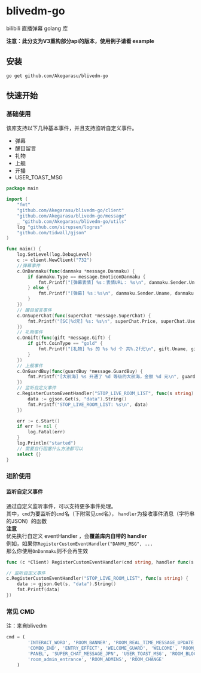 # blivedm-go

bilibili 直播弹幕 golang 库

**注意：此分支为V3重构部分api的版本，使用例子请看 example**

## 安装
```shell
go get github.com/Akegarasu/blivedm-go
```

## 快速开始

### 基础使用

该库支持以下几种基本事件，并且支持监听自定义事件。
- 弹幕
- 醒目留言
- 礼物
- 上舰
- 开播
- USER_TOAST_MSG

```go
package main

import (
	"fmt"
	"github.com/Akegarasu/blivedm-go/client"
	"github.com/Akegarasu/blivedm-go/message"
	_ "github.com/Akegarasu/blivedm-go/utils"
	log "github.com/sirupsen/logrus"
	"github.com/tidwall/gjson"
)

func main() {
	log.SetLevel(log.DebugLevel)
	c := client.NewClient("732")
	//弹幕事件
	c.OnDanmaku(func(danmaku *message.Danmaku) {
		if danmaku.Type == message.EmoticonDanmaku {
			fmt.Printf("[弹幕表情] %s：表情URL： %s\n", danmaku.Sender.Uname, danmaku.Emoticon.Url)
		} else {
			fmt.Printf("[弹幕] %s：%s\n", danmaku.Sender.Uname, danmaku.Content)
		}
	})
	// 醒目留言事件
	c.OnSuperChat(func(superChat *message.SuperChat) {
		fmt.Printf("[SC|%d元] %s: %s\n", superChat.Price, superChat.UserInfo.Uname, superChat.Message)
	})
	// 礼物事件
	c.OnGift(func(gift *message.Gift) {
		if gift.CoinType == "gold" {
			fmt.Printf("[礼物] %s 的 %s %d 个 共%.2f元\n", gift.Uname, gift.GiftName, gift.Num, float64(gift.Num*gift.Price)/1000)
		}
	})
	// 上舰事件
	c.OnGuardBuy(func(guardBuy *message.GuardBuy) {
		fmt.Printf("[大航海] %s 开通了 %d 等级的大航海，金额 %d 元\n", guardBuy.Username, guardBuy.GuardLevel, guardBuy.Price/1000)
	})
	// 监听自定义事件
	c.RegisterCustomEventHandler("STOP_LIVE_ROOM_LIST", func(s string) {
		data := gjson.Get(s, "data").String()
		fmt.Printf("STOP_LIVE_ROOM_LIST: %s\n", data)
	})

	err := c.Start()
	if err != nil {
		log.Fatal(err)
	}
	log.Println("started")
	// 需要自行阻塞什么方法都可以
	select {}
}

```

### 进阶使用

#### 监听自定义事件

通过自定义监听事件，可以支持更多事件处理。  
其中，`cmd`为要监听的`cmd`名（下附常见`cmd`名）， `handler`为接收事件消息（字符串的JSON）的函数  
**注意**  
优先执行自定义 eventHandler ，会**覆盖库内自带的 handler**  
例如，如果你`RegisterCustomEventHandler("DANMU_MSG", ...`  
那么你使用`OnDanmaku`则不会再生效
```go
func (c *Client) RegisterCustomEventHandler(cmd string, handler func(s string))
```
```go
// 监听自定义事件
c.RegisterCustomEventHandler("STOP_LIVE_ROOM_LIST", func(s string) {
    data := gjson.Get(s, "data").String()
    fmt.Printf(data)
})
```

### 常见 CMD
注：来自blivedm
```python
cmd = (
        'INTERACT_WORD', 'ROOM_BANNER', 'ROOM_REAL_TIME_MESSAGE_UPDATE', 'NOTICE_MSG', 'COMBO_SEND',
        'COMBO_END', 'ENTRY_EFFECT', 'WELCOME_GUARD', 'WELCOME', 'ROOM_RANK', 'ACTIVITY_BANNER_UPDATE_V2',
        'PANEL', 'SUPER_CHAT_MESSAGE_JPN', 'USER_TOAST_MSG', 'ROOM_BLOCK_MSG', 'LIVE', 'PREPARING',
        'room_admin_entrance', 'ROOM_ADMINS', 'ROOM_CHANGE'
    )
```
